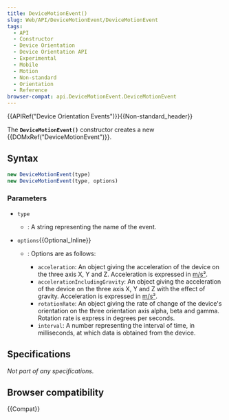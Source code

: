 ```yaml
---
title: DeviceMotionEvent()
slug: Web/API/DeviceMotionEvent/DeviceMotionEvent
tags:
  - API
  - Constructor
  - Device Orientation
  - Device Orientation API
  - Experimental
  - Mobile
  - Motion
  - Non-standard
  - Orientation
  - Reference
browser-compat: api.DeviceMotionEvent.DeviceMotionEvent
---
```

{{APIRef("Device Orientation Events")}}{{Non-standard_header}}

The **`DeviceMotionEvent()`** constructor creates a new
{{DOMxRef("DeviceMotionEvent")}}.

## Syntax

```js
new DeviceMotionEvent(type)
new DeviceMotionEvent(type, options)
```

### Parameters

- `type`
  - : A string representing the name of the event.
- `options`{{Optional_Inline}}

  - : Options are as follows:

    - `acceleration`: An object giving the acceleration of the device on
      the three axis X, Y and Z. Acceleration is expressed in [m/s²](https://en.wikipedia.org/wiki/Meter_per_second_squared).
    - `accelerationIncludingGravity`: An object giving the acceleration of
      the device on the three axis X, Y and Z with the effect of gravity. Acceleration
      is expressed in [m/s²](https://en.wikipedia.org/wiki/Meter_per_second_squared).
    - `rotationRate`: An object giving the rate of change of the device's
      orientation on the three orientation axis alpha, beta and gamma. Rotation rate is
      express in degrees per seconds.
    - `interval`: A number representing the interval of time, in
      milliseconds, at which data is obtained from the device.

## Specifications

_Not part of any specifications._

## Browser compatibility

{{Compat}}
